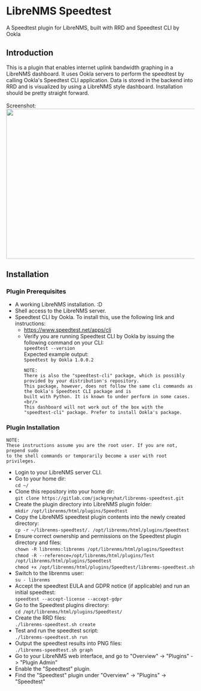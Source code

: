 # LibreNMS Speedtest
A Speedtest plugin for LibreNMS, built with RRD and Speedtest CLI by Ookla

## Introduction
This is a plugin that enables internet uplink bandwidth graphing in a LibreNMS dashboard. It uses Ookla servers to perform the speedtest by calling Ookla's Speedtest CLI application. Data is stored in the backend into RRD and is visualized by using a LibreNMS style dashboard.
Installation should be pretty straight forward.<br/><br/>
Screenshot:<br/>
<img src="https://gitlab.com/jackgreyhat/librenms-speedtest/-/raw/master/images/dashboard-screenshot.png" width="800" height="400"/>
<br/>
## Installation
### Plugin Prerequisites
- A working LibreNMS installation. :D
- Shell access to the LibreNMS server.
- Speedtest CLI by Ookla. To install this, use the following link and instructions:
    - https://www.speedtest.net/apps/cli
    - Verify you are running Speedtest CLI by Ookla by issuing the following command on your CLI:<br> 
      `speedtest --version`<br/>
      Expected example output:<br/>
      `Speedtest by Ookla 1.0.0.2`
      ```
      NOTE:
      There is also the "speedtest-cli" package, which is possibly provided by your distribution's repository. 
      This package, however, does not follow the same cli commands as the Ookla's Speedtest CLI package and is 
      built with Python. It is known to under perform in some cases.<br/>
      This dashboard will not work out of the box with the "speedtest-cli" package. Prefer to install Ookla's package.
      ```

### Plugin Installation
```
NOTE: 
These instructions assume you are the root user. If you are not, prepend sudo 
to the shell commands or temporarily become a user with root privileges.
```
- Login to your LibreNMS server CLI.
- Go to your home dir:<br/>
`cd ~/`
- Clone this repository into your home dir:<br/>
`git clone https://gitlab.com/jackgreyhat/librenms-speedtest.git`
- Create the plugin directory into LibreNMS plugin folder:<br/>
`mkdir /opt/librenms/html/plugins/Speedtest`
- Copy the LibreNMS speedtest plugin contents into the newly created directory:<br/>
`cp -r ~/librenms-speedtest/. /opt/librenms/html/plugins/Speedtest`
- Ensure correct ownership and permissions on the Speedtest plugin directory and files:<br/>
`chown -R librenms:librenms /opt/librenms/html/plugins/Speedtest`<br/>
`chmod -R --reference=/opt/librenms/html/plugins/Test /opt/librenms/html/plugins/Speedtest`<br/>
`chmod +x /opt/librenms/html/plugins/Speedtest/librenms-speedtest.sh`<br/>
- Switch to the librenms user:<br/>
`su - librenms`
- Accept the speedtest EULA and GDPR notice (if applicable) and run an initial speedtest:<br/>
`speedtest --accept-license --accept-gdpr`
- Go to the Speedtest plugins directory:<br/>
`cd /opt/librenms/html/plugins/Speedtest/`
- Create the RRD files:<br/>
`./librenms-speedtest.sh create`
- Test and run the speedtest script:<br/>
`./librenms-speedtest.sh run`
- Output the speedtest results into PNG files:<br/>
`./librenms-speedtest.sh graph`
- Go to your LibreNMS web interface, and go to "Overview" -> "Plugins" -> "Plugin Admin"
- Enable the "Speedtest" plugin.
- Find the "Speedtest" plugin under "Overview" -> "Plugins" -> "Speedtest"
